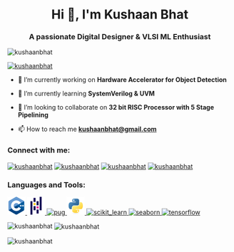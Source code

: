 <h1 align="center">Hi 👋, I'm Kushaan Bhat</h1>
<h3 align="center">A passionate Digital Designer & VLSI ML Enthusiast</h3>

<p align="left"> <img src="https://komarev.com/ghpvc/?username=kushaanbhat&label=Profile%20views&color=0e75b6&style=flat" alt="kushaanbhat" /> </p>

<p align="left"> <a href="https://github.com/ryo-ma/github-profile-trophy"><img src="https://github-profile-trophy.vercel.app/?username=kushaanbhat" alt="kushaanbhat" /></a> </p>

- 🔭 I’m currently working on **Hardware Accelerator for Object Detection**

- 🌱 I’m currently learning **SystemVerilog & UVM**

- 👯 I’m looking to collaborate on **32 bit RISC Processor with 5 Stage Pipelining**

- 📫 How to reach me **kushaanbhat@gmail.com**

<h3 align="left">Connect with me:</h3>
<p align="left">
<a href="https://twitter.com/kushaanbhat" target="blank"><img align="center" src="https://raw.githubusercontent.com/rahuldkjain/github-profile-readme-generator/master/src/images/icons/Social/twitter.svg" alt="kushaanbhat" height="30" width="40" /></a>
<a href="https://linkedin.com/in/kushaanbhat" target="blank"><img align="center" src="https://raw.githubusercontent.com/rahuldkjain/github-profile-readme-generator/master/src/images/icons/Social/linked-in-alt.svg" alt="kushaanbhat" height="30" width="40" /></a>
<a href="https://kaggle.com/kushaanbhat" target="blank"><img align="center" src="https://raw.githubusercontent.com/rahuldkjain/github-profile-readme-generator/master/src/images/icons/Social/kaggle.svg" alt="kushaanbhat" height="30" width="40" /></a>
<a href="https://instagram.com/kushaanbhat" target="blank"><img align="center" src="https://raw.githubusercontent.com/rahuldkjain/github-profile-readme-generator/master/src/images/icons/Social/instagram.svg" alt="kushaanbhat" height="30" width="40" /></a>
</p>

<h3 align="left">Languages and Tools:</h3>
<p align="left"> <a href="https://www.w3schools.com/cpp/" target="_blank" rel="noreferrer"> <img src="https://raw.githubusercontent.com/devicons/devicon/master/icons/cplusplus/cplusplus-original.svg" alt="cplusplus" width="40" height="40"/> </a> <a href="https://pandas.pydata.org/" target="_blank" rel="noreferrer"> <img src="https://raw.githubusercontent.com/devicons/devicon/2ae2a900d2f041da66e950e4d48052658d850630/icons/pandas/pandas-original.svg" alt="pandas" width="40" height="40"/> </a> <a href="https://pugjs.org" target="_blank" rel="noreferrer"> <img src="https://cdn.worldvectorlogo.com/logos/pug.svg" alt="pug" width="40" height="40"/> </a> <a href="https://www.python.org" target="_blank" rel="noreferrer"> <img src="https://raw.githubusercontent.com/devicons/devicon/master/icons/python/python-original.svg" alt="python" width="40" height="40"/> </a> <a href="https://scikit-learn.org/" target="_blank" rel="noreferrer"> <img src="https://upload.wikimedia.org/wikipedia/commons/0/05/Scikit_learn_logo_small.svg" alt="scikit_learn" width="40" height="40"/> </a> <a href="https://seaborn.pydata.org/" target="_blank" rel="noreferrer"> <img src="https://seaborn.pydata.org/_images/logo-mark-lightbg.svg" alt="seaborn" width="40" height="40"/> </a> <a href="https://www.tensorflow.org" target="_blank" rel="noreferrer"> <img src="https://www.vectorlogo.zone/logos/tensorflow/tensorflow-icon.svg" alt="tensorflow" width="40" height="40"/> </a> </p>

<p><img align="left" src="https://github-readme-stats.vercel.app/api/top-langs?username=kushaanbhat&show_icons=true&locale=en&layout=compact" alt="kushaanbhat" /></p>

<p>&nbsp;<img align="center" src="https://github-readme-stats.vercel.app/api?username=kushaanbhat&show_icons=true&locale=en" alt="kushaanbhat" /></p>

<p><img align="center" src="https://github-readme-streak-stats.herokuapp.com/?user=kushaanbhat&" alt="kushaanbhat" /></p>
